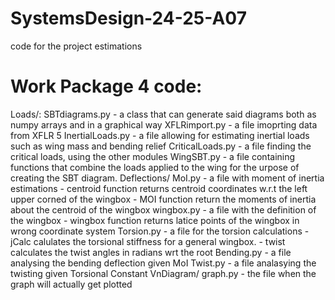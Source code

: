 # SystemsDesign-24-25-A07
code for the project estimations

# Work Package 4 code:
Loads/:
    SBTdiagrams.py - a class that can generate said diagrams both as numpy arrays and in a graphical way
    XFLRimport.py - a file imoprting data from XFLR 5
    InertialLoads.py - a file allowing for estimating inertial loads such as wing mass and bending relief
    CriticalLoads.py - a file finding the critical loads, using the other modules
    WingSBT.py - a file containing functions that combine the loads applied to the wing for the urpose of creating the SBT diagram.
Deflections/
    MoI.py - a file with moment of inertia estimations
        - centroid function returns centroid coordinates w.r.t the left upper corned of the wingbox
        - MOI function return the moments of inertia about the centroid of the wingbox
    wingbox.py - a file with the definition of the wingbox
        - wingbox function returns latice points of the wingbox in wrong coordinate system
    Torsion.py - a file for the torsion calculations
        - jCalc calulates the torsional stiffness for a general wingbox.
        - twist calculates the twist angles in radians wrt the root
    Bending.py - a file analysing the bending deflection given MoI
    Twist.py - a file analasying the twisting given Torsional Constant
VnDiagram/
    graph.py - the file when the graph will actually get plotted